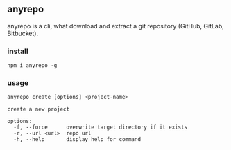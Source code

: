 ## anyrepo

anyrepo is a cli, what download and extract a git repository (GitHub, GitLab, Bitbucket).

### install

```bin
npm i anyrepo -g
```

### usage

```bin
anyrepo create [options] <project-name>

create a new project

options:
  -f, --force      overwrite target directory if it exists
  -r, --url <url>  repo url
  -h, --help       display help for command
```
